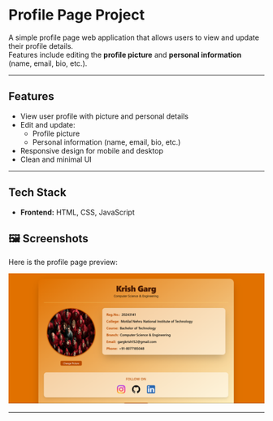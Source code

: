 # Profile Page Project

A simple profile page web application that allows users to view and update their profile details.  
Features include editing the **profile picture** and **personal information** (name, email, bio, etc.).

---

## Features
- View user profile with picture and personal details
- Edit and update:
  - Profile picture
  - Personal information (name, email, bio, etc.)
- Responsive design for mobile and desktop
- Clean and minimal UI

---

## Tech Stack
- **Frontend:** HTML, CSS, JavaScript  

## 🖼️ Screenshots
Here is the profile page preview:

![Profile Page Screenshot](https://github.com/kg29185048/ProfilePage/blob/main/src/pics/Screenshot%202025-09-12%20184057.png)


---

